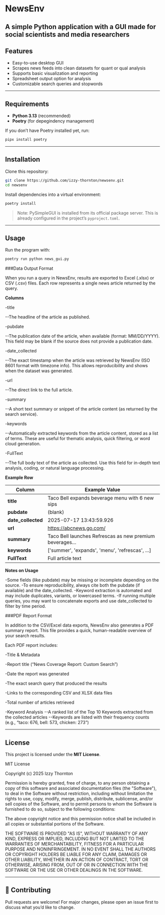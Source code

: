 # NewsEnv

A simple Python application with a GUI made for social scientists and media researchers
---

## Features
- Easy-to-use desktop GUI  
- Scrapes news feeds into clean datasets for quant or qual analysis
- Supports basic visualization and reporting
- Spreadsheet output option for analysis
- Customizable search queries and stopwords
---

## Requirements
- **Python 3.13** (recommended)  
- **Poetry** (for depegindency management)  

If you don’t have Poetry installed yet, run:
```bash
pipx install poetry
```
---
## Installation
Clone this repository:
```bash
git clone https://github.com/izzy-thornton/newsenv.git
cd newsenv
```

Install dependencies into a virtual environment:
```bash
poetry install
```

> Note: PySimpleGUI is installed from its official package server. This is already configured in the project’s `pyproject.toml`.
---

## Usage
Run the program with:
```bash
poetry run python news_gui.py
```
###Data Output Format

When you run a query in NewsEnv, results are exported to Excel (.xlsx) or CSV (.csv) files. Each row represents a single news article returned by the query.

**Columns**

-title

--The headline of the article as published.

-pubdate

--The publication date of the article, when available (format: MM/DD/YYYY). This field may be blank if the source does not provide a publication date.

-date_collected

--The exact timestamp when the article was retrieved by NewsEnv (ISO 8601 format with timezone info). This allows reproducibility and shows when the dataset was generated.

-url

--The direct link to the full article.

-summary

--A short text summary or snippet of the article content (as returned by the search service).

-keywords

--Automatically extracted keywords from the article content, stored as a list of terms. These are useful for thematic analysis, quick filtering, or word cloud generation.

-FullText

--The full body text of the article as collected. Use this field for in-depth text analysis, coding, or natural language processing.

**Example Row**

| Column        | Example Value                                                                 |
|---------------|-------------------------------------------------------------------------------|
| **title**     | Taco Bell expands beverage menu with 6 new sips                               |
| **pubdate**   | (blank)                                                                       |
| **date_collected** | 2025-07-17 13:43:59.926                                                  |
| **url**       | https://abcnews.go.com/                                                       |
| **summary**   | Taco Bell launches Refrescas as new premium beverages…                        |
| **keywords**  | ['summer', 'expands', 'menu', 'refrescas', ...]                               |
| **FullText**  | Full article text                  

**Notes on Usage**

-Some fields (like pubdate) may be missing or incomplete depending on the source.
-To ensure reproducibility, always cite both the pubdate (if available) and the date_collected.
-Keyword extraction is automated and may include duplicates, variants, or lowercased terms.
-If running multiple queries, you may want to concatenate exports and use date_collected to filter by time period.

###PDF Report Format

In addition to the CSV/Excel data exports, NewsEnv also generates a PDF summary report. This file provides a quick, human-readable overview of your search results.

Each PDF report includes:

-Title & Metadata

-Report title (“News Coverage Report: Custom Search”)

-Date the report was generated

-The exact search query that produced the results

-Links to the corresponding CSV and XLSX data files

-Total number of articles retrieved

-Keyword Analysis
--A ranked list of the Top 10 Keywords extracted from the collected articles
--Keywords are listed with their frequency counts (e.g., “taco: 676, bell: 573, chicken: 273”)

---



## License
This project is licensed under the **MIT License**.  


MIT License

Copyright (c) 2025 Izzy Thornton

Permission is hereby granted, free of charge, to any person obtaining a copy
of this software and associated documentation files (the "Software"), to deal
in the Software without restriction, including without limitation the rights
to use, copy, modify, merge, publish, distribute, sublicense, and/or sell
copies of the Software, and to permit persons to whom the Software is
furnished to do so, subject to the following conditions:

The above copyright notice and this permission notice shall be included in all
copies or substantial portions of the Software.

THE SOFTWARE IS PROVIDED "AS IS", WITHOUT WARRANTY OF ANY KIND, EXPRESS OR
IMPLIED, INCLUDING BUT NOT LIMITED TO THE WARRANTIES OF MERCHANTABILITY,
FITNESS FOR A PARTICULAR PURPOSE AND NONINFRINGEMENT. IN NO EVENT SHALL THE
AUTHORS OR COPYRIGHT HOLDERS BE LIABLE FOR ANY CLAIM, DAMAGES OR OTHER
LIABILITY, WHETHER IN AN ACTION OF CONTRACT, TORT OR OTHERWISE, ARISING FROM,
OUT OF OR IN CONNECTION WITH THE SOFTWARE OR THE USE OR OTHER DEALINGS IN THE
SOFTWARE.

---

## 🙌 Contributing
Pull requests are welcome! For major changes, please open an issue first to discuss what you’d like to change.



